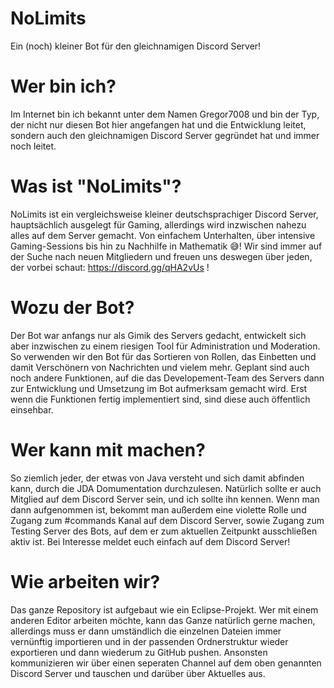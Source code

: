 # NoLimits
Ein (noch) kleiner Bot für den gleichnamigen Discord Server!

# Wer bin ich?
Im Internet bin ich bekannt unter dem Namen Gregor7008 und bin der Typ, der nicht nur diesen Bot hier angefangen hat und die Entwicklung leitet, sondern auch den gleichnamigen Discord Server gegründet hat und immer noch leitet.

# Was ist "NoLimits"?
NoLimits ist ein vergleichsweise kleiner deutschsprachiger Discord Server, hauptsächlich ausgelegt für Gaming, allerdings wird inzwischen nahezu alles auf dem Server gemacht. Von einfachem Unterhalten, über intensive Gaming-Sessions bis hin zu Nachhilfe in Mathematik 😅! Wir sind immer auf der Suche nach neuen Mitgliedern und freuen uns deswegen über jeden, der vorbei schaut: https://discord.gg/qHA2vUs !

# Wozu der Bot?
Der Bot war anfangs nur als Gimik des Servers gedacht, entwickelt sich aber inzwischen zu einem riesigen Tool für Administration und Moderation. So verwenden wir den Bot für das Sortieren von Rollen, das Einbetten und damit Verschönern von Nachrichten und vielem mehr. Geplant sind auch noch andere Funktionen, auf die das Developement-Team des Servers dann zur Entwicklung und Umsetzung im Bot aufmerksam gemacht wird. Erst wenn die Funktionen fertig implementiert sind, sind diese auch öffentlich einsehbar.

# Wer kann mit machen?
So ziemlich jeder, der etwas von Java versteht und sich damit abfinden kann, durch die JDA Domumentation durchzulesen. Natürlich sollte er auch Mitglied auf dem Discord Server sein, und ich sollte ihn kennen. Wenn man dann aufgenommen ist, bekommt man außerdem eine violette Rolle und Zugang zum #commands Kanal auf dem Discord Server, sowie Zugang zum Testing Server des Bots, auf dem er zum aktuellen Zeitpunkt ausschließen aktiv ist. Bei Interesse meldet euch einfach auf dem Discord Server!

# Wie arbeiten wir?
Das ganze Repository ist aufgebaut wie ein Eclipse-Projekt. Wer mit einem anderen Editor arbeiten möchte, kann das Ganze natürlich gerne machen, allerdings muss er dann umständlich die einzelnen Dateien immer vernünftig importieren und in der passenden Ordnerstruktur wieder exportieren und dann wiederum zu GitHub pushen. Ansonsten kommunizieren wir über einen seperaten Channel auf dem oben genannten Discord Server und tauschen und darüber über Aktuelles aus.
